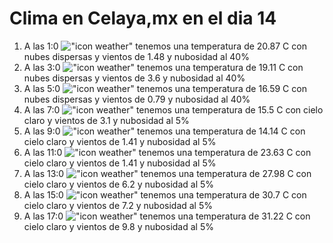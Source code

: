 # Clima en Celaya,mx en el dia 14

1. A las 1:0 !["icon weather"](http://openweathermap.org/img/w/03n.png) tenemos una temperatura de 20.87 C con nubes dispersas y  vientos de 1.48 y nubosidad al 40%
1. A las 3:0 !["icon weather"](http://openweathermap.org/img/w/03n.png) tenemos una temperatura de 19.11 C con nubes dispersas y  vientos de 3.6 y nubosidad al 40%
1. A las 5:0 !["icon weather"](http://openweathermap.org/img/w/03n.png) tenemos una temperatura de 16.59 C con nubes dispersas y  vientos de 0.79 y nubosidad al 40%
1. A las 7:0 !["icon weather"](http://openweathermap.org/img/w/01n.png) tenemos una temperatura de 15.5 C con cielo claro y  vientos de 3.1 y nubosidad al 5%
1. A las 9:0 !["icon weather"](http://openweathermap.org/img/w/01d.png) tenemos una temperatura de 14.14 C con cielo claro y  vientos de 1.41 y nubosidad al 5%
1. A las 11:0 !["icon weather"](http://openweathermap.org/img/w/01d.png) tenemos una temperatura de 23.63 C con cielo claro y  vientos de 1.41 y nubosidad al 5%
1. A las 13:0 !["icon weather"](http://openweathermap.org/img/w/01d.png) tenemos una temperatura de 27.98 C con cielo claro y  vientos de 6.2 y nubosidad al 5%
1. A las 15:0 !["icon weather"](http://openweathermap.org/img/w/01d.png) tenemos una temperatura de 30.7 C con cielo claro y  vientos de 7.2 y nubosidad al 5%
1. A las 17:0 !["icon weather"](http://openweathermap.org/img/w/01d.png) tenemos una temperatura de 31.22 C con cielo claro y  vientos de 9.8 y nubosidad al 5%
